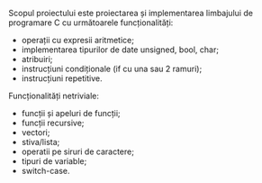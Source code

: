 Scopul proiectului este proiectarea și implementarea limbajului de programare C cu următoarele funcționalități:
- operații cu expresii aritmetice;
- implementarea tipurilor de date unsigned, bool, char;
- atribuiri;
- instrucțiuni condiționale (if cu una sau 2 ramuri);
- instrucțiuni repetitive.

Funcționalități netriviale:
- funcții și apeluri de funcții;
- funcții recursive;
- vectori;
- stiva/lista;
- operatii pe siruri de caractere;
- tipuri de variable;
- switch-case.
